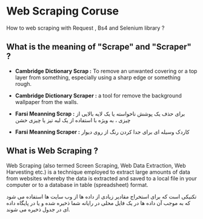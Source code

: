 # Web Scraping Coruse

How to web scraping with Request , Bs4 and Selenium library ?

## What is the meaning of "Scrape" and "Scraper" ?

* **Cambridge Dictionary Scrap :** To remove an unwanted covering or a top layer from something, especially using a sharp edge or something rough.

* **Cambridge Dictionary Scraper :** a tool for remove the background wallpaper from the walls.

* **Farsi Meanning Scrap :** برای حذف یک پوشش ناخواسته یا یک لایه بالایی از چیزی ، به ویژه با استفاده از یک لبه تیز یا چیزی خشن

* **Farsi Meanning Scraper :** کاردک وسیله ای برای جدا کردن رنگ از روی دیوار


## What is Web Scraping ?

Web Scraping (also termed Screen Scraping, Web Data Extraction, Web Harvesting etc.) is a technique employed to extract large amounts of data from websites whereby the data is extracted and saved to a local file in your computer or to a database in table (spreadsheet) format.

 تکنیکی است که برای استخراج مقادیر زیادی از داده ها از وب سایت ها استفاده می شود که به موجب آن داده ها در یک فایل محلی در رایانه شما ذخیره شده و یا در پایگاه داده .ای در جدول ذخیره می شوند
